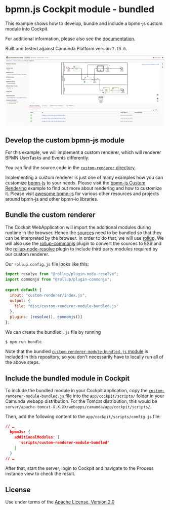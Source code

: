# bpmn.js Cockpit module - bundled


This example shows how to develop, bundle and include a bpmn-js custom module into Cockpit.

For additional information, please also see the [documentation](https://docs.camunda.org/manual/latest/webapps/cockpit/extend/configuration/#bpmn-diagram-viewer-bpmn-js).

Built and tested against Camunda Platform version `7.19.0`.

![Screenshot](screenshot.png)


## Develop the custom bpmn-js module


For this example, we will implement a custom renderer, which will renderer BPMN UserTasks and Events differently.

You can find the source code in the [`custom-renderer` directory](./custom-renderer).

Implementing a custom renderer is just one of many examples how you can customize [bpmn-js](https://github.com/bpmn-io/bpmn-js) to your needs. Please visit the [bpmn-js Custom Rendering](https://github.com/bpmn-io/bpmn-js-example-custom-rendering) example to find out more about rendering and how to customize it. Please visit [awesome bpmn-js](https://github.com/bpmn-io/awesome-bpmn-io) for various other resources and projects around bpmn-js and other bpmn-io libraries.


## Bundle the custom renderer


The Cockpit WebApplication will import the additional modules during runtime in the browser. Hence the [sources](./custom-renderer) need to be bundled so that they can be interpreted by the browser. In order to do that, we will use [rollup](https://rollupjs.org/). We will also use the [rollup-commonjs](https://github.com/rollup/plugins/tree/master/packages/commonjs) plugin to convert the sources to ES6 and the [rollup-node-resolve](https://github.com/rollup/plugins/tree/master/packages/node-resolve) plugin to include third party modules required by our custom renderer.

Our `rollup.config.js` file looks like this:
```js
import resolve from "@rollup/plugin-node-resolve";
import commonjs from "@rollup/plugin-commonjs";

export default {
  input: "custom-renderer/index.js",
  output: {
    file: "dist/custom-renderer-module-bundled.js"
  },
  plugins: [resolve(), commonjs()]
};
```

We can create the bundled `.js` file by running
```sh
$ npm run bundle
```

Note that the bundled [`custom-renderer-module-bundled.js` module](./dist/custom-renderer-module-bundled.js) is included in this repository, so you don't necessarily have to locally run all of the above steps.

## Include the bundled module in Cockpit


To include the bundled module in your Cockpit application, copy the [`custom-renderer-module-bundled.js` file](./dist/custom-renderer-module-bundled.js) into the `app/cockpit/scripts/` folder in your Camunda webapp distribution.
For the Tomcat distribution, this would be `server/apache-tomcat-X.X.XX/webapps/camunda/app/cockpit/scripts/`.

Then, add the following content to the `app/cockpit/scripts/config.js` file:

```json
// …
  bpmnJs: {
    additionalModules: [
      'scripts/custom-renderer-module-bundled'
    ]
  }
// …
```
After that, start the server, login to Cockpit and navigate to the Process instance view to check the result.

License
-------

Use under terms of the [Apache License, Version 2.0](http://www.apache.org/licenses/LICENSE-2.0)
